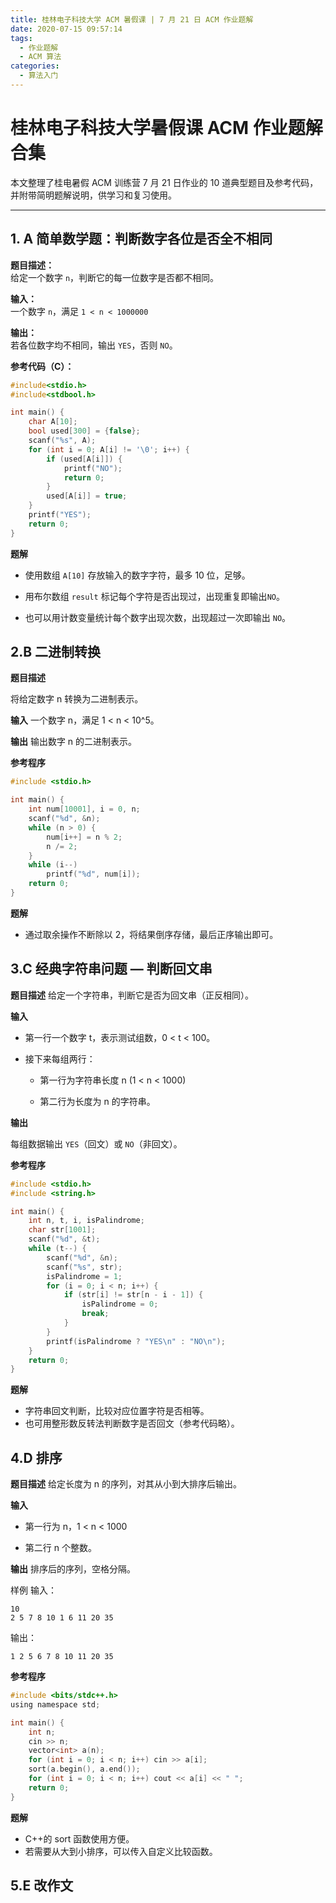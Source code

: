 ```yaml
---
title: 桂林电子科技大学 ACM 暑假课 | 7 月 21 日 ACM 作业题解
date: 2020-07-15 09:57:14
tags:
  - 作业题解
  - ACM 算法
categories:
  - 算法入门
---
```


# 桂林电子科技大学暑假课 ACM 作业题解合集

本文整理了桂电暑假 ACM 训练营 7 月 21 日作业的 10 道典型题目及参考代码，并附带简明题解说明，供学习和复习使用。

---

## 1. A 简单数学题：判断数字各位是否全不相同

**题目描述：**  
给定一个数字 `n`，判断它的每一位数字是否都不相同。

**输入：**  
一个数字 `n`，满足 `1 < n < 1000000`

**输出：**  
若各位数字均不相同，输出 `YES`，否则 `NO`。

**参考代码（C）：**

```c
#include<stdio.h>
#include<stdbool.h>

int main() {
    char A[10];
    bool used[300] = {false};
    scanf("%s", A);
    for (int i = 0; A[i] != '\0'; i++) {
        if (used[A[i]]) {
            printf("NO");
            return 0;
        }
        used[A[i]] = true;
    }
    printf("YES");
    return 0;
}
```

**题解**

- 使用数组 `A[10]` 存放输入的数字字符，最多 10 位，足够。

- 用布尔数组 `result` 标记每个字符是否出现过，出现重复即输出`NO`。

- 也可以用计数变量统计每个数字出现次数，出现超过一次即输出 `NO`。

## 2.B 二进制转换

**题目描述**

将给定数字 n 转换为二进制表示。

**输入**
一个数字 n，满足 1 < n < 10^5。

**输出**
输出数字 n 的二进制表示。

**参考程序**

```C
#include <stdio.h>

int main() {
    int num[10001], i = 0, n;
    scanf("%d", &n);
    while (n > 0) {
        num[i++] = n % 2;
        n /= 2;
    }
    while (i--)
        printf("%d", num[i]);
    return 0;
}

```

**题解**

- 通过取余操作不断除以 2，将结果倒序存储，最后正序输出即可。

## 3.C 经典字符串问题 — 判断回文串

**题目描述**
给定一个字符串，判断它是否为回文串（正反相同）。

**输入**

- 第一行一个数字 t，表示测试组数，0 < t < 100。

- 接下来每组两行：

  - 第一行为字符串长度 n (1 < n < 1000)

  - 第二行为长度为 n 的字符串。

**输出**

每组数据输出 `YES`（回文）或 `NO`（非回文）。

**参考程序**

```C
#include <stdio.h>
#include <string.h>

int main() {
    int n, t, i, isPalindrome;
    char str[1001];
    scanf("%d", &t);
    while (t--) {
        scanf("%d", &n);
        scanf("%s", str);
        isPalindrome = 1;
        for (i = 0; i < n; i++) {
            if (str[i] != str[n - i - 1]) {
                isPalindrome = 0;
                break;
            }
        }
        printf(isPalindrome ? "YES\n" : "NO\n");
    }
    return 0;
}
```

**题解**

- 字符串回文判断，比较对应位置字符是否相等。
- 也可用整形数反转法判断数字是否回文（参考代码略）。

## 4.D 排序

**题目描述**
给定长度为 n 的序列，对其从小到大排序后输出。

**输入**

- 第一行为 n，1 < n < 1000

- 第二行 n 个整数。

**输出**
排序后的序列，空格分隔。

样例
输入：

```text
10
2 5 7 8 10 1 6 11 20 35
```

输出：

```text
1 2 5 6 7 8 10 11 20 35
```

**参考程序**

```C
#include <bits/stdc++.h>
using namespace std;

int main() {
    int n;
    cin >> n;
    vector<int> a(n);
    for (int i = 0; i < n; i++) cin >> a[i];
    sort(a.begin(), a.end());
    for (int i = 0; i < n; i++) cout << a[i] << " ";
    return 0;
}
```

**题解**

- C++的 sort 函数使用方便。
- 若需要从大到小排序，可以传入自定义比较函数。

## 5.E 改作文
